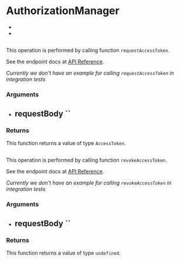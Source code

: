 # AuthorizationManager

- [](#)
- [](#)

##

This operation is performed by calling function `requestAccessToken`.

See the endpoint docs at
[API Reference](https://developer.box.com/reference//).

_Currently we don't have an example for calling `requestAccessToken` in integration tests_

### Arguments

- requestBody ``
  -

### Returns

This function returns a value of type `AccessToken`.

##

This operation is performed by calling function `revokeAccessToken`.

See the endpoint docs at
[API Reference](https://developer.box.com/reference//).

_Currently we don't have an example for calling `revokeAccessToken` in integration tests_

### Arguments

- requestBody ``
  -

### Returns

This function returns a value of type `undefined`.
